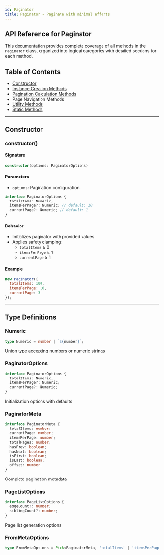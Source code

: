 ```yaml
---
id: Paginator
title: Paginator - Paginate with minimal efforts
---
```


<!-- markdownlint-disable-file MD024 -->
## API Reference for Paginator

This documentation provides complete coverage of all methods in the `Paginator` class, organized into logical categories with detailed sections for each method.

## Table of Contents

- [Constructor](#constructor)
- [Instance Creation Methods](Paginator/instance-creation)
- [Pagination Calculation Methods](Paginator/pagination-calculation)
- [Page Navigation Methods](Paginator/page-navigation)
- [Utility Methods](Paginator/utility-methods)
- [Static Methods](Paginator/static-methods)

---

## Constructor

### constructor()

#### Signature

```typescript
constructor(options: PaginatorOptions)
```

#### Parameters

- `options`: Pagination configuration

```typescript
interface PaginatorOptions {
  totalItems: Numeric;
  itemsPerPage?: Numeric; // default: 10
  currentPage?: Numeric; // default: 1
}
```

#### Behavior

- Initializes paginator with provided values
- Applies safety clamping:
  - `totalItems` ≥ 0
  - `itemsPerPage` ≥ 1
  - `currentPage` ≥ 1

#### Example

```javascript
new Paginator({
  totalItems: 100,
  itemsPerPage: 10,
  currentPage: 3
});
```

---

## Type Definitions

### Numeric

```typescript
type Numeric = number | `${number}`;
```

Union type accepting numbers or numeric strings

### PaginatorOptions

```typescript
interface PaginatorOptions {
  totalItems: Numeric;
  itemsPerPage?: Numeric;
  currentPage?: Numeric;
}
```

Initialization options with defaults

### PaginatorMeta

```typescript
interface PaginatorMeta {
  totalItems: number;
  currentPage: number;
  itemsPerPage: number;
  totalPages: number;
  hasPrev: boolean;
  hasNext: boolean;
  isFirst: boolean;
  isLast: boolean;
  offset: number;
}
```

Complete pagination metadata

### PageListOptions

```typescript
interface PageListOptions {
  edgeCount?: number;
  siblingCount?: number;
}
```

Page list generation options

### FromMetaOptions

```typescript
type FromMetaOptions = Pick<PaginatorMeta, 'totalItems' | 'itemsPerPage' | 'currentPage'>;
```
